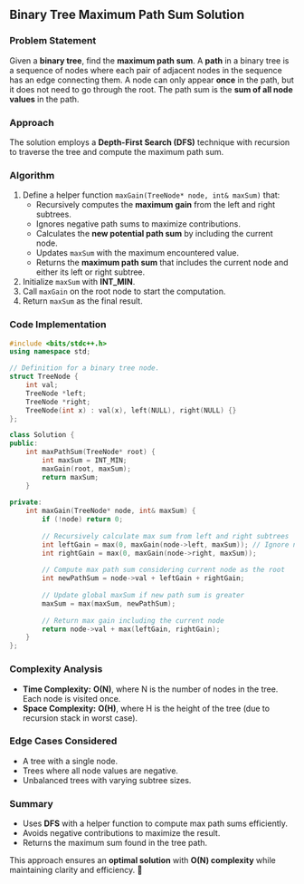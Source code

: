 ## Binary Tree Maximum Path Sum Solution

### Problem Statement
Given a **binary tree**, find the **maximum path sum**. A **path** in a binary tree is a sequence of nodes where each pair of adjacent nodes in the sequence has an edge connecting them. A node can only appear **once** in the path, but it does not need to go through the root. The path sum is the **sum of all node values** in the path.

### Approach
The solution employs a **Depth-First Search (DFS)** technique with recursion to traverse the tree and compute the maximum path sum.

### Algorithm
1. Define a helper function `maxGain(TreeNode* node, int& maxSum)` that:
   - Recursively computes the **maximum gain** from the left and right subtrees.
   - Ignores negative path sums to maximize contributions.
   - Calculates the **new potential path sum** by including the current node.
   - Updates `maxSum` with the maximum encountered value.
   - Returns the **maximum path sum** that includes the current node and either its left or right subtree.
2. Initialize `maxSum` with **INT_MIN**.
3. Call `maxGain` on the root node to start the computation.
4. Return `maxSum` as the final result.

### Code Implementation
```cpp
#include <bits/stdc++.h>
using namespace std;

// Definition for a binary tree node.
struct TreeNode {
    int val;
    TreeNode *left;
    TreeNode *right;
    TreeNode(int x) : val(x), left(NULL), right(NULL) {}
};

class Solution {
public:
    int maxPathSum(TreeNode* root) {
        int maxSum = INT_MIN;
        maxGain(root, maxSum);
        return maxSum;
    }
    
private:
    int maxGain(TreeNode* node, int& maxSum) {
        if (!node) return 0;
        
        // Recursively calculate max sum from left and right subtrees
        int leftGain = max(0, maxGain(node->left, maxSum)); // Ignore negative paths
        int rightGain = max(0, maxGain(node->right, maxSum));
        
        // Compute max path sum considering current node as the root
        int newPathSum = node->val + leftGain + rightGain;
        
        // Update global maxSum if new path sum is greater
        maxSum = max(maxSum, newPathSum);
        
        // Return max gain including the current node
        return node->val + max(leftGain, rightGain);
    }
};
```

### Complexity Analysis
- **Time Complexity:** **O(N)**, where N is the number of nodes in the tree. Each node is visited once.
- **Space Complexity:** **O(H)**, where H is the height of the tree (due to recursion stack in worst case).

### Edge Cases Considered
- A tree with a single node.
- Trees where all node values are negative.
- Unbalanced trees with varying subtree sizes.

### Summary
- Uses **DFS** with a helper function to compute max path sums efficiently.
- Avoids negative contributions to maximize the result.
- Returns the maximum sum found in the tree path.

This approach ensures an **optimal solution** with **O(N) complexity** while maintaining clarity and efficiency. 🚀
